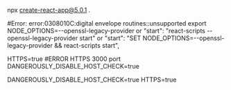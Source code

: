 npx create-react-app@5.0.1 . 

#Error: error:0308010C:digital envelope routines::unsupported
export NODE_OPTIONS=--openssl-legacy-provider
or
"start": "react-scripts --openssl-legacy-provider start"
or
"start": "SET NODE_OPTIONS=--openssl-legacy-provider && react-scripts start",


HTTPS=true
#ERROR HTTPS 3000 port
DANGEROUSLY_DISABLE_HOST_CHECK=true


DANGEROUSLY_DISABLE_HOST_CHECK=true HTTPS=true

